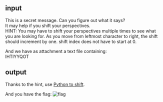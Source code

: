 ## input
This is a secret message. Can you figure out what it says?  
It may help if you shift your perspectives.  
HINT: You may have to shift your perspectives multiple times to see what you are looking for. As you move from leftmost character to right, the shift should increment by one. shift index does not have to start at 0.   

And we have as attachment a text file containing:  
IHTIYYQOT  

## output
Thanks to the hint, use [Python to shift](https://github.com/mhackgyver-squad/mhackgyver/blob/master/writeup/attachment/tenflo-onion.py).

And you have the flag:
![flag](https://github.com/mhackgyver-squad/mhackgyver/blob/master/writeup/images/onion_duke_flag.png)
